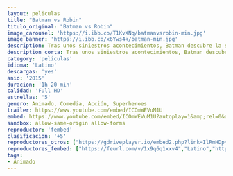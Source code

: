 ```yaml
---
layout: peliculas
title: "Batman vs Robin"
titulo_original: "Batman vs Robin"
image_carousel: 'https://i.ibb.co/T1KvXNq/batmanvsrobin-min.jpg'
image_banner: 'https://i.ibb.co/x6Yws4k/batman-min.jpg'
description: Tras unos siniestros acontecimientos, Batman descubre la sociedad secreta de los Búhos, que controla Gotham desde las sombras desde hace más de 200 años.
description_corta: Tras unos siniestros acontecimientos, Batman descubre la sociedad secreta de los Búhos, que controla Gotham desde las sombras desde hace más de 200 años.
category: 'peliculas'
idioma: 'Latino'
descargas: 'yes'
anio: '2015'
duracion: '1h 20 min'
calidad: 'Full HD'
estrellas: '5'
genero: Animado, Comedia, Acción, Superheroes
trailer: https://www.youtube.com/embed/ICOmWEVuM1U
embed: https://www.youtube.com/embed/ICOmWEVuM1U?autoplay=1&amp;rel=0&amp;hd=1&border=0&wmode=opaque&enablejsapi=1&modestbranding=1&controls=1&showinfo=0
sandbox: allow-same-origin allow-forms
reproductor: 'fembed'
clasificacion: '+5'
reproductores_otros: ["https://gdriveplayer.io/embed2.php?link=IlRmHDp4D5FPLiiAOGj9cA4zfA8AKODzQP4EnvwJeJMaX%252Bu%252FjDmXtQ%252BaZEFTeCl22%252F4BWiO1f82lAbGX2fkwIgAbbQnZMmor7ex76wbEk2Y%252FoyXDBt7OJhdlvVXjoQNls%252F%252BYiVq5P8rlmQZoULnzynrYL2NkbJSoDmtGse4y9SZQ0sNskAw6yFUFm%252FEF6HIUK%252BVxkyABMrQbYsM%252F9yCUuK","Latino","https://movcloud.net/embed/sj-Q-tHdTjaq","Latino","https://mstream.website/350yetcfi0gk","Latino"]
reproductores_fembed: ["https://feurl.com/v/1x9q6q1xxv4","Latino","https://feurl.com/v/dm7n2fxjx87lrp6","Latino","https://feurl.com/v/7qv74gjywvg","Latino","https://feurl.com/v/e2j76h-qdlr56--","Latino"]
tags:
- Animado
---
```












